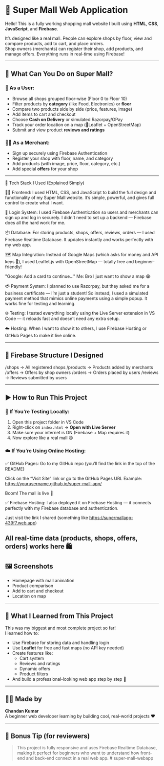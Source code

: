 # 🏬 Super Mall Web Application

Hello! This is a fully working shopping mall website I built using **HTML**, **CSS**, **JavaScript**, and **Firebase**.

It’s designed like a real mall. People can explore shops by floor, view and compare products, add to cart, and place orders.  
Shop owners (merchants) can register their shop, add products, and manage offers. Everything runs in real-time using Firebase!

---

## 🌟 What Can You Do on Super Mall?

### 👤 As a User:
- Browse all shops grouped floor-wise (Floor 0 to Floor 10)
- Filter products by **category** (like Food, Electronics) or **floor**
- Compare two products side by side (price, features, image)
- Add items to cart and checkout
- Choose **Cash on Delivery** or simulated Razorpay/GPay
- Track your order location on a map (📍Leaflet + OpenStreetMap)
- Submit and view product **reviews and ratings**

### 🧑‍💼 As a Merchant:
- Sign up securely using Firebase Authentication
- Register your shop with floor, name, and category
- Add products (with image, price, floor, category, etc.)
- Add special **offers** for your shop

---

🧱 Tech Stack I Used (Explained Simply)

🧑‍🎨 Frontend:
I used HTML, CSS, and JavaScript to build the full design and functionality of my Super Mall website. It’s simple, powerful, and gives full control to create what I want.

🔐 Login System:
I used Firebase Authentication so users and merchants can sign up and log in securely. I didn’t need to set up a backend — Firebase does all the hard work for me.

📦 Database:
For storing products, shops, offers, reviews, orders — I used Firebase Realtime Database. It updates instantly and works perfectly with my web app.

🗺️ Map Integration:
Instead of Google Maps (which asks for money and API keys 😤), I used Leaflet.js with OpenStreetMap — totally free and beginner-friendly!

"Google: Add a card to continue..."
Me: Bro I just want to show a map 😭

💳 Payment System:
I planned to use Razorpay, but they asked me for a business certificate — I’m just a student! So instead, I used a simulated payment method that mimics online payments using a simple popup. It works fine for testing and learning.

🌐 Testing:
I tested everything locally using the Live Server extension in VS Code — it reloads fast and doesn’t need any extra setup.

☁️ Hosting:
When I want to show it to others, I use Firebase Hosting or GitHub Pages to make it live online.


---

## 🔗 Firebase Structure I Designed

/shops → All registered shops
/products → Products added by merchants
/offers → Offers by shop owners
/orders → Orders placed by users
/reviews → Reviews submitted by users


---

## ▶️ How to Run This Project

### 🧪 If You’re Testing Locally:
1. Open this project folder in VS Code
2. Right-click on `index.html` → **Open with Live Server**
3. Make sure your internet is ON (Firebase + Map requires it)
4. Now explore like a real mall 😄

### ☁️ If You’re Using Online Hosting:
✅ GitHub Pages:
Go to my GitHub repo (you’ll find the link in the top of the README)

Click on the “Visit Site” link or go to the GitHub Pages URL
Example: https://yourusername.github.io/super-mall-app/

Boom! The mall is live 🎉

✅ Firebase Hosting:
I also deployed it on Firebase Hosting — it connects perfectly with my Firebase database and authentication.

Just visit the link I shared (something like https://supermallapp-439f7.web.app)

All real-time data (products, shops, offers, orders) works here 🛍️
---

## 🖼️ Screenshots 
- Homepage with mall animation
- Product comparison
- Add to cart and checkout
- Location on map

---

## 🎯 What I Learned from This Project

This was my biggest and most complete project so far!  
I learned how to:

- Use Firebase for storing data and handling login
- Use **Leaflet** for free and fast maps (no API key needed)
- Create features like:
  - Cart system
  - Reviews and ratings
  - Dynamic offers
  - Product filters
- And build a professional-looking web app step by step 💪

---

## 👨‍💻 Made by

**Chandan Kumar**  
A beginner web developer learning by building cool, real-world projects ❤️

---

## 💬 Bonus Tip (for reviewers)
> This project is fully responsive and uses Firebase Realtime Database, making it perfect for beginners who want to understand how front-end and back-end connect in a real web app.
#   s u p e r - m a l l - w e b a p p  
 